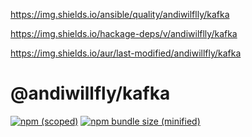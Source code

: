 https://img.shields.io/ansible/quality/andiwilflly/kafka

https://img.shields.io/hackage-deps/v/andiwilflly/kafka

https://img.shields.io/aur/last-modified/andiwillfly/kafka

# @andiwillfly/kafka

[![npm (scoped)](https://img.shields.io/npm/v/@andiwilflly/kafka.svg)](https://www.npmjs.com/package/@andiwilflly/kafka)
[![npm bundle size (minified)](https://img.shields.io/bundlephobia/min/@andiwilflly/kafka.svg)](https://www.npmjs.com/package/@andiwilflly/kafk5a)